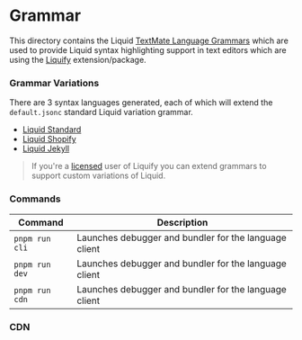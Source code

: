 # Grammar

This directory contains the Liquid [TextMate Language Grammars](https://macromates.com/manual/en/language_grammars) which are used to provide Liquid syntax highlighting support in text editors which are using the [Liquify](#) extension/package.

### Grammar Variations

There are 3 syntax languages generated, each of which will extend the `default.jsonc` standard Liquid variation grammar.

- [Liquid Standard](#)
- [Liquid Shopify](#)
- [Liquid Jekyll](#)

> If you're a [licensed](#) user of Liquify you can extend grammars to support custom variations of Liquid.

### Commands

| Command        | Description                                           |
| -------------- | ----------------------------------------------------- |
| `pnpm run cli` | Launches debugger and bundler for the language client |
| `pnpm run dev` | Launches debugger and bundler for the language client |
| `pnpm run cdn` | Launches debugger and bundler for the language client |

### CDN
